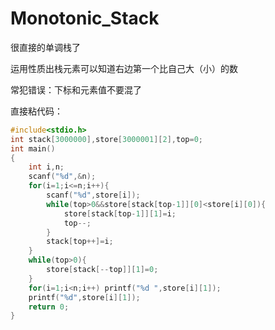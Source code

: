 # Monotonic_Stack

很直接的单调栈了

运用性质出栈元素可以知道右边第一个比自己大（小）的数

常犯错误：下标和元素值不要混了

直接粘代码：

```c
#include<stdio.h>
int stack[3000000],store[3000001][2],top=0;
int main()
{
    int i,n;
    scanf("%d",&n);
    for(i=1;i<=n;i++){
        scanf("%d",store[i]);
        while(top>0&&store[stack[top-1]][0]<store[i][0]){
            store[stack[top-1]][1]=i;
            top--;
        }
        stack[top++]=i;
    }
    while(top>0){
        store[stack[--top]][1]=0;
    }
    for(i=1;i<n;i++) printf("%d ",store[i][1]);
    printf("%d",store[i][1]);
    return 0;
}
```

